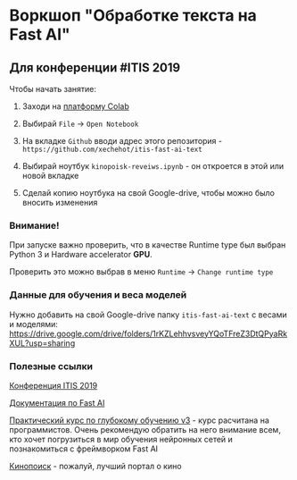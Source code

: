 # Воркшоп "Обработке текста на Fast AI"

## Для конференции #ITIS 2019

Чтобы начать занятие:
 
1. Заходи на [платформу Colab](https://colab.research.google.com)

1. Выбирай `File` -> `Open Notebook`
1. На вкладке `Github` вводи адрес этого репозитория - `https://github.com/xechehot/itis-fast-ai-text`
1. Выбирай ноутбук `kinopoisk-reveiws.ipynb` - он откроется в этой или новой вкладке
1. Сделай копию ноутбука на свой Google-drive, чтобы можно было вносить изменения

### Внимание!

При запуске важно проверить, что в качестве Runtime type
 был выбран Python 3 и Hardware accelerator **GPU**.
 
 Проверить это можно выбрав в меню `Runtime` -> `Change runtime type`
 
 
 ### Данные для обучения и веса моделей
 
 Нужно добавить на свой Google-drive папку `itis-fast-ai-text` с весами и моделями:
 https://drive.google.com/drive/folders/1rKZLehhvsveyYQoTFreZ3DtQPyaRkXUL?usp=sharing
 
 ### Полезные ссылки
 
 [Конференция ITIS 2019](https://itis.is74.ru/conf/)
 
 [Документация по Fast AI](https://docs.fast.ai)
 
 [Практический курс по глубокому обучению v3](https://course.fast.ai) - курс расчитана на программистов.
 Очень рекомендую обратить на него внимание всем, кто хочет погрузиться в мир обучения нейронных сетей
 и познакомиться с фреймворком Fast AI
 
 [Кинопоиск](https://www.kinopoisk.ru) - пожалуй, лучший портал о кино